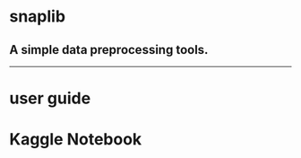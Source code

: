 <h1>snaplib</h1>
<h2>A simple data preprocessing tools.</h2>

____________________________________________

# user guide
<h1>Kaggle Notebook</h1>
<https://www.kaggle.com/code/artyomkolas/data-preprocessing-lib?scriptVersionId=116077080>
